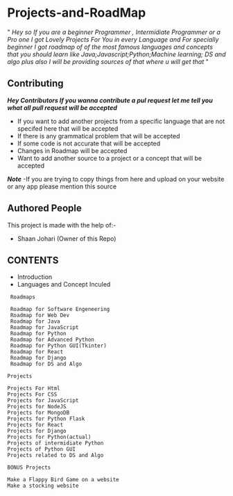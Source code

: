 # Projects-and-RoadMap
" *Hey so If you are a beginner Programmer , Intermidiate Programmer or a Pro one I got Lovely Projects For You in every Language and For specially beginner I got roadmap of of the most famous languages and concepts that you should learn like Java;Javascript;Python;Machine learning; DS and algo plus also I will be providing sources of that where u will get that* "

## Contributing ##
***Hey Contributors If you wanna contribute a pul request let me tell you what all pull request will be accepted***
- If you want to add another projects from a specific language that are not specifed here that will be accepted
- If there is any grammatical problem that will be accepted
- If some code is not accurate that will be accepted
- Changes in Roadmap will be accepted
- Want to add another source to a project or a concept that will be accepted

***Note*** -If you are trying to copy things from here and upload on your website or any app please mention this source

## Authored People ##
This project is made with the help of:-
- Shaan Johari (Owner of this Repo)

## CONTENTS ##
- Introduction
- Languages  and Concept Inculed
```
 Roadmaps

 Roadmap for Software Engeneering
 Roadmap for Web Dev
 Roadmap for Java
 Roadmap for JavaScript
 Roadmap for Python
 Roadmap for Advanced Python
 Roadmap for Python GUI(Tkinter)
 Roadmap for React
 Roadmap for Django
 Roadmap for DS and Algo
```

```
Projects

Projects For Html
Projects For CSS
Projects for JavaScript
Projects for NodeJS
Projects for MongoDB
Projects for Python Flask
Projects for React
Projects for Django
Projects for Python(actual)
Projects of intermidiate Python
Projects of Python GUI
Projects related to DS and Algo
```
```
BONUS Projects

Make a Flappy Bird Game on a website
Make a stocking website
```

